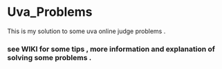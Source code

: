 # Uva_Problems
This is my solution to some uva online judge problems .
### see WIKI for some tips , more information and explanation of solving some problems .
